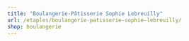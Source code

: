 ```yaml
---
title: "Boulangerie-Pâtisserie Sophie Lebreuilly"
url: /etaples/boulangerie-patisserie-sophie-lebreuilly/
shop: boulangerie
---
```

